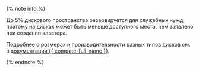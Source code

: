 {% note info %}

До 5% дискового пространства резервируется для служебных нужд, поэтому на дисках может быть меньше доступного места, чем заявлено при создании кластера.

Подробнее о размерах и производительности разных типов дисков см. в [документации {{ compute-full-name }}](../../compute/concepts/limits.md#compute-limits-disks).

{% endnote %}